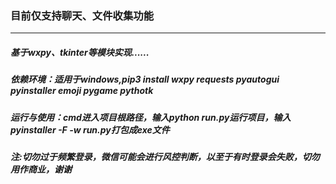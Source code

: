 ### 目前仅支持聊天、文件收集功能
*******************
##### 基于wxpy、tkinter等模块实现......


##### 依赖环境：适用于windows,pip3 install wxpy requests pyautogui pyinstaller emoji pygame pythotk
##### 运行与使用：cmd进入项目根路径，输入python run.py运行项目，输入pyinstaller -F -w run.py打包成exe文件

##### 注:切勿过于频繁登录，微信可能会进行风控判断，以至于有时登录会失败，切勿用作商业，谢谢
